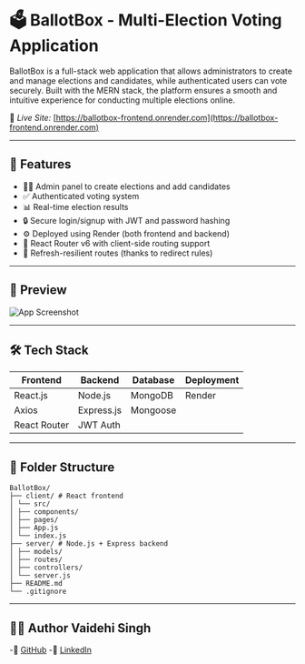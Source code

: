 # 🗳 BallotBox - Multi-Election Voting Application

BallotBox is a full-stack web application that allows administrators to create and manage elections and candidates, while authenticated users can vote securely. Built with the MERN stack, the platform ensures a smooth and intuitive experience for conducting multiple elections online.

🔗 *Live Site:* [https://ballotbox-frontend.onrender.com](https://ballotbox-frontend.onrender.com)

---

## 🚀 Features

- 🧑‍⚖ Admin panel to create elections and add candidates  
- ✅ Authenticated voting system  
- 📊 Real-time election results  
- 🔒 Secure login/signup with JWT and password hashing  
- ⚙ Deployed using Render (both frontend and backend)  
- 🔁 React Router v6 with client-side routing support  
- 🔄 Refresh-resilient routes (thanks to redirect rules)  

---

## 📸 Preview

![App Screenshot](https://i.postimg.cc/7PNY1sSG/Screenshot-2025-08-08-121737.png) 

---

## 🛠️ Tech Stack

| Frontend     | Backend      | Database | Deployment   |
|--------------|--------------|----------|--------------|
| React.js     | Node.js      | MongoDB  | Render       |
| Axios        | Express.js   | Mongoose |              |
| React Router | JWT Auth     |          |              |

---

## 📁 Folder Structure

```
BallotBox/
├── client/ # React frontend
│ └── src/
│ ├── components/
│ ├── pages/
│ ├── App.js
│ └── index.js
├── server/ # Node.js + Express backend
│ ├── models/
│ ├── routes/
│ ├── controllers/
│ └── server.js
├── README.md
└── .gitignore
```

---

🙋‍♀️ Author
Vaidehi Singh
---
-🔗 [GitHub](https://github.com/VaidehiS74)
-🔗 [LinkedIn](https://www.linkedin.com/in/vaidehi-singh2004/)
